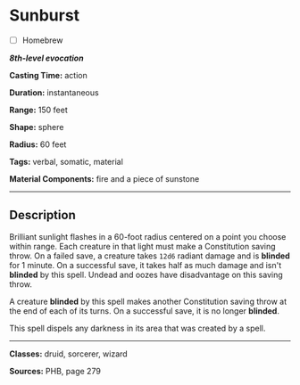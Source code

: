 # Sunburst

- [ ] Homebrew

***8th-level evocation***

**Casting Time:** action

**Duration:** instantaneous

**Range:** 150 feet

**Shape:** sphere

**Radius:** 60 feet

**Tags:** verbal, somatic, material

**Material Components:** fire and a piece of sunstone

---

## Description
Brilliant sunlight flashes in a 60-foot radius centered on a point you choose within range.
Each creature in that light must make a Constitution saving throw.
On a failed save, a creature takes `12d6` radiant damage and is **blinded** for 1 minute.
On a successful save, it takes half as much damage and isn't **blinded** by this spell.
Undead and oozes have disadvantage on this saving throw.

A creature **blinded** by this spell makes another Constitution saving throw at the end of each of its turns.
On a successful save, it is no longer **blinded**.

This spell dispels any darkness in its area that was created by a spell.

---

**Classes:** druid, sorcerer, wizard

**Sources:** PHB, page 279
